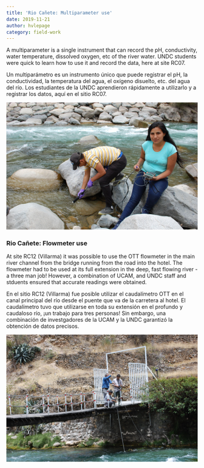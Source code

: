 ```yaml
---
title: 'Rio Cañete: Multiparameter use'
date: 2019-11-21
author: hvlepage
category: field-work
---
```



A multiparameter is a single instrument that can record the pH, conductivity, water temperature, dissolved oxygen, etc of the river water. UNDC students were quick to learn how to use it and record the data, here at site RC07.

Un multiparámetro es un instrumento único que puede registrar el pH, la conductividad, la temperatura del agua, el oxígeno disuelto, etc. del agua del río. Los estudiantes de la UNDC aprendieron rápidamente a utilizarlo y a registrar los datos, aquí en el sitio RC07.

![Measuring river discharge](/assets/posts/2Multiparameteruse.jpeg)



### Rio Cañete: Flowmeter use

At site RC12 (Villarma) it was possible to use the OTT flowmeter in the main river channel from the bridge running from the road into the hotel. The flowmeter had to be used at its full extension in the deep, fast flowing river - a three man job! However, a  combination of UCAM, and UNDC staff and stduents ensured that accurate readings were obtained.

En el sitio RC12 (Villarma) fue posible utilizar el caudalímetro OTT en el canal principal del río desde el puente que va de la carretera al hotel. El caudalímetro tuvo que utilizarse en toda su extensión en el profundo y caudaloso río, ¡un trabajo para tres personas! Sin embargo, una combinación de investgadores de la UCAM y la UNDC garantizó la obtención de datos precisos.

![Measuring river discharge](/assets/posts/2RC12Multiparameter.jpeg)


